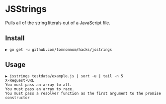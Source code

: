 # JSStrings

Pulls all of the string literals out of a JavaScript file.

## Install

```
▶ go get -u github.com/tomnomnom/hacks/jsstrings
```

## Usage

```
▶ jsstrings testdata/example.js | sort -u | tail -n 5
X-Request-URL
You must pass an array to all.
You must pass an array to race.
You must pass a resolver function as the first argument to the promise constructor
 
```

